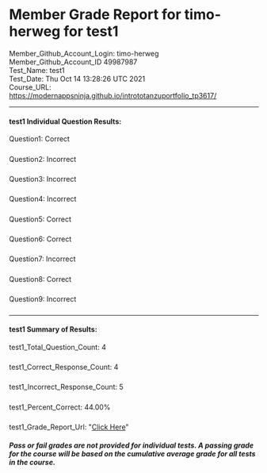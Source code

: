 # Member Grade Report for timo-herweg for test1  
   
Member_Github_Account_Login: timo-herweg  
Member_Github_Account_ID 49987987  
Test_Name: test1  
Test_Date: Thu Oct 14 13:28:26 UTC 2021  
Course_URL: https://modernappsninja.github.io/intrototanzuportfolio_tp3617/  
   
---  
#### test1 Individual Question Results:  
Question1: Correct  
#####  
Question2: Incorrect  
#####  
Question3: Incorrect  
#####  
Question4: Incorrect  
#####  
Question5: Correct  
#####  
Question6: Correct  
#####  
Question7: Incorrect  
#####  
Question8: Correct  
#####  
Question9: Incorrect  
#####  
---  
#### test1 Summary of Results:  
test1_Total_Question_Count: 4  
#####  
test1_Correct_Response_Count: 4  
#####  
test1_Incorrect_Response_Count: 5  
#####  
test1_Percent_Correct: 44.00%  
#####  
test1_Grade_Report_Url: "[Click Here](https://github.com/modernappsninjas/timo-herweg/blob/main/static/userdata/courses/intrototanzuportfolio_tp3617/grade_report.pr23.test1.md)"
##### Pass or fail grades are not provided for individual tests. A passing grade for the course will be based on the cumulative average grade for all tests in the course.  
